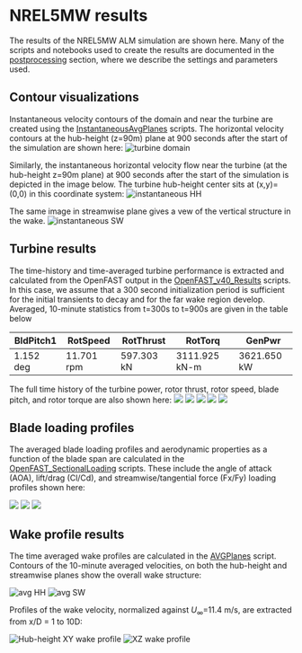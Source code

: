 # NREL5MW results

The results of the NREL5MW ALM simulation are shown here.  Many of the scripts and notebooks used to create the results are documented in the [postprocessing](../postprocessing/README.md) section, where we describe the settings and parameters used.

## Contour visualizations

Instantaneous velocity contours of the domain and near the turbine are created using the [InstantaneousAvgPlanes](../postprocessing/InstantaneousAvgPlanes.ipynb) scripts.
The horizontal velocity contours at the hub-height (z=90m) plane at 900 seconds after the start of the simulation are shown here:
![turbine domain](images/XYdomain_INST_15900.png)

Similarly, the instantaneous horizontal velocity flow near the turbine (at the hub-height z=90m plane) at 900 seconds after the start of the simulation is depicted in the image below.  The turbine hub-height center sits at (x,y)=(0,0) in this coordinate system:
![instantaneous HH](images/turbineHH_INST_15900.png)

The same image in streamwise plane gives a vew of the vertical structure in the wake.
![instantaneous SW](images/turbineSW_INST_15900.png)

## Turbine results

The time-history and time-averaged turbine performance is extracted and calculated from the OpenFAST output in the [OpenFAST_v40_Results](../postprocessing/OpenFAST_v40_Results.ipynb) scripts.  In this case, we assume that a 300 second initialization period is sufficient for the initial transients to decay and for the far wake region develop.  Averaged, 10-minute statistics from t=300s to t=900s are given in the table below

|BldPitch1    |RotSpeed    |RotThrust  |RotTorq       |GenPwr|
|---          | ----       |---        |---           |--- |
|1.152 deg    |11.701 rpm  |597.303 kN |3111.925 kN-m |3621.650 kW|

<!-- OLD RESULTS FROM DISCON.DLL --
|BldPitch1|RotSpeed|RotThrust|RotTorq |GenPwr|
|---      | ----   |---      |---     |--- |
|0.480    |11.819  |679.398  |3799.127|4460.008|
-->

The full time history of the turbine power, rotor thrust, rotor speed, blade pitch, and rotor torque are also shown here:
![](images/OpenFAST_T0_GenPwr.png)
![](images/OpenFAST_T0_RotThrust.png)
![](images/OpenFAST_T0_RotSpeed.png)
![](images/OpenFAST_T0_BldPitch1.png)
![](images/OpenFAST_T0_RotTorq.png)

## Blade loading profiles

The averaged blade loading profiles and aerodynamic properties as a function of the blade span are calculated in the [OpenFAST_SectionalLoading](../postprocessing/OpenFAST_SectionalLoading.ipynb) scripts.  These include the angle of attack (AOA), lift/drag (Cl/Cd), and streamwise/tangential force (Fx/Fy) loading profiles shown here:

![](images/OpenFAST_T0_AOA.png)
![](images/OpenFAST_T0_ClCd.png)
![](images/OpenFAST_T0_FxFy.png)


## Wake profile results

The time averaged wake profiles are calculated in the [AVGPlanes](../postprocessing/AVGPlanes.ipynb) script.  Contours of the 10-minute averaged velocities, on both the hub-height and streamwise planes show the overall wake structure:

![avg HH](images/turbineHH_AVG_300_900.png)
![avg SW](images/turbineSW_AVG_300_900.png)

Profiles of the wake velocity, normalized against $U_\infty$=11.4 m/s, are extracted from x/D = 1 to 10D: 

![Hub-height XY wake profile](images/WakeProfile_XY_300_900.png)
![XZ wake profile](images/WakeProfile_XZ_300_900.png)